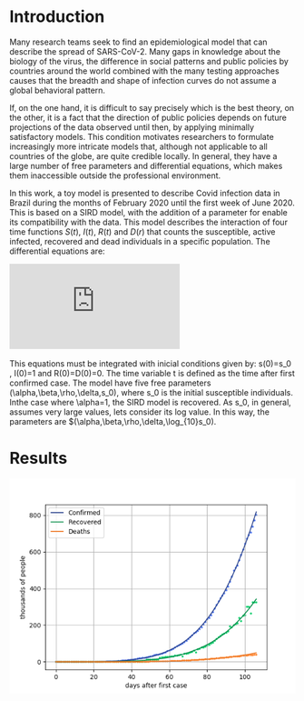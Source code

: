# Introduction

Many research teams seek to find an epidemiological model that can describe the spread of SARS-CoV-2. Many gaps in knowledge about the biology of the virus, the difference in social patterns and public policies by countries around the world combined with the many testing approaches causes that the breadth and shape of infection curves do not assume a global behavioral pattern.

If, on the one hand, it is difficult to say precisely which is the best theory, on the other, it is a fact that the direction of public policies depends on future projections of the data observed until then, by applying minimally satisfactory models. This condition motivates researchers to formulate increasingly more intricate models that, although not applicable to all countries of the globe, are quite credible locally. In general, they have a large number of free parameters and differential equations, which makes them inaccessible outside the professional environment.

In this work, a toy model is presented to describe Covid infection data in Brazil during the months of February 2020 until the first week of June 2020. This is based on a SIRD model, with the addition of a parameter for enable its compatibility with the data. This model describes the interaction of four time functions $S\left(t\right)$, $I\left(t\right)$, $R\left(t\right)$ and $D\left(r\right)$ that counts the susceptible, active infected, recovered and dead individuals in a specific population. The differential equations are:


![equation](https://latex.codecogs.com/gif.latex?%5Cbegin%7Bcases%7D%20%5Cfrac%7BdS%7D%7Bdt%7D%3D%20%26%20-%5Cfrac%7B%5Cbeta%7D%7Bs_%7B0%7D%7DS%5Cleft%28t%5Cright%29I%5Cleft%28t%5Cright%29%5E%7B%5Calpha%7D%5C%5C%20%5Cfrac%7BdI%7D%7Bdt%7D%3D%20%26%20%5Cleft%28%5Cfrac%7B%5Cbeta%7D%7Bs_%7B0%7D%7DS-%5Crho-%5Cdelta%5Cright%29i%5Cleft%28t%5Cright%29%5E%7B%5Calpha%7D%5C%5C%20%5Cfrac%7BdR%7D%7Bdt%7D%3D%20%26%20%5Crho%5C%2CI%5Cleft%28t%5Cright%29%5E%7B%5Calpha%7D%5C%5C%20%5Cfrac%7BdD%7D%7Bdt%7D%3D%20%26%20%5Cdelta%5C%2CI%5Cleft%28t%5Cright%29%5E%7B%5Calpha%7D%20%5Cend%7Bcases%7D)

This equations must be integrated with inicial conditions given by: s(0)=s_0 , I(0)=1 and R(0)=D(0)=0. The time variable t is defined as the time after first confirmed case. The model have five free parameters (\alpha,\beta,\rho,\delta,s_0), where s_0 is the initial susceptible individuals. Inthe case where \alpha=1, the SIRD model is recovered. As s_0, in general, assumes very large values, lets consider its log value. In this way, the parameters are $(\alpha,\beta,\rho,\delta,\log_{10}s_0).

# Results

![image](./tables/crd-curve.png)